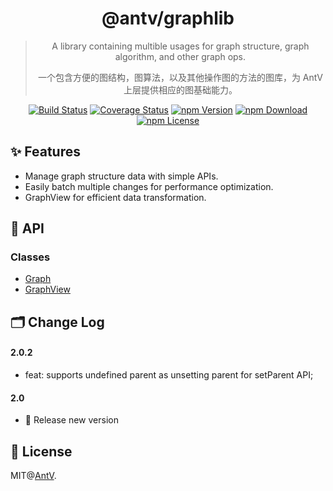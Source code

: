 <h1 align="center">
<b>@antv/graphlib</b>
</h1>

<div align="center">

> A library containing multible usages for graph structure, graph algorithm, and other graph ops.
>
> 一个包含方便的图结构，图算法，以及其他操作图的方法的图库，为 AntV 上层提供相应的图基础能力。

[![Build Status](https://github.com/antvis/graphlib/workflows/build/badge.svg?branch=master)](https://github.com/antvis/graphlib/actions)
[![Coverage Status](https://coveralls.io/repos/github/antvis/graphlib/badge.svg?branch=master)](https://coveralls.io/github/antvis/graphlib?branch=master)
[![npm Version](https://img.shields.io/npm/v/@antv/graphlib.svg)](https://www.npmjs.com/package/@antv/graphlib)
[![npm Download](https://img.shields.io/npm/dm/@antv/graphlib.svg)](https://www.npmjs.com/package/@antv/graphlib)
[![npm License](https://img.shields.io/npm/l/@antv/graphlib.svg)](https://www.npmjs.com/package/@antv/graphlib)

</div>

## ✨ Features

- Manage graph structure data with simple APIs.
- Easily batch multiple changes for performance optimization.
- GraphView for efficient data transformation.

## 📖 API

### Classes

- [Graph](docs/classes/Graph.md)
- [GraphView](docs/classes/GraphView.md)

## 🗂 Change Log

#### 2.0.2

- feat: supports undefined parent as unsetting parent for setParent API;

#### 2.0

- 🎉 Release new version

## 📄 License

MIT@[AntV](https://github.com/antvis).